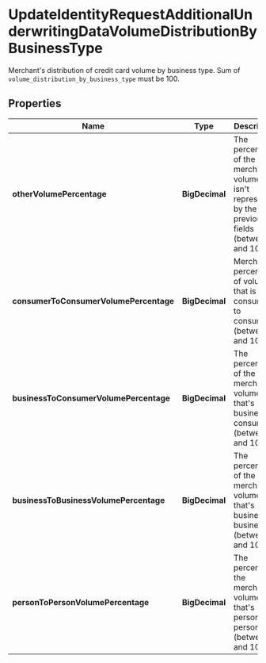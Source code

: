

# UpdateIdentityRequestAdditionalUnderwritingDataVolumeDistributionByBusinessType

Merchant's distribution of credit card volume by business type. Sum of `volume_distribution_by_business_type` must be 100.

## Properties

| Name | Type | Description | Notes |
|------------ | ------------- | ------------- | -------------|
|**otherVolumePercentage** | **BigDecimal** | The percentage of the merchant&#39;s volume that isn&#39;t represented by the previous fields (between 0 and 100). |  [optional] |
|**consumerToConsumerVolumePercentage** | **BigDecimal** | Merchant&#39;s percentage of volume that is consumer to consumer (between 0 and 100). |  [optional] |
|**businessToConsumerVolumePercentage** | **BigDecimal** | The percentage of the merchant&#39;s volume that&#39;s business to consumer (between 0 and 100). |  [optional] |
|**businessToBusinessVolumePercentage** | **BigDecimal** | The percentage of the merchant&#39;s volume that&#39;s business to business (between 0 and 100). |  [optional] |
|**personToPersonVolumePercentage** | **BigDecimal** | The percentage the merchant&#39;s volume that&#39;s person to person (between 0 and 100). |  [optional] |



